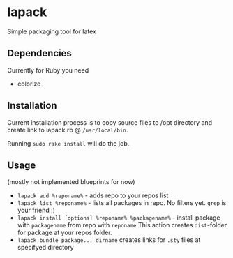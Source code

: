 lapack
======

Simple packaging tool for latex

## Dependencies
  Currently for Ruby you need
  * colorize 

## Installation
Current installation process is to copy source files to /opt directory and create link to lapack.rb @ `/usr/local/bin.`

Running `sudo rake install` will do the job.

## Usage
(mostly not implemented blueprints for now)
* `lapack add %reponame%` - adds repo to your repos list
* `lapack list %reponame%` - lists all packages  in repo. No filters yet. `grep` is your friend :)
* `lapack install [options] %reponame% %packagename%` - install package with `packagename` from repo with `reponame`
  This action creates `dist`-folder for package at your repos folder.
* `lapack bundle package... dirname` creates links for `.sty` files at specifyed directory
